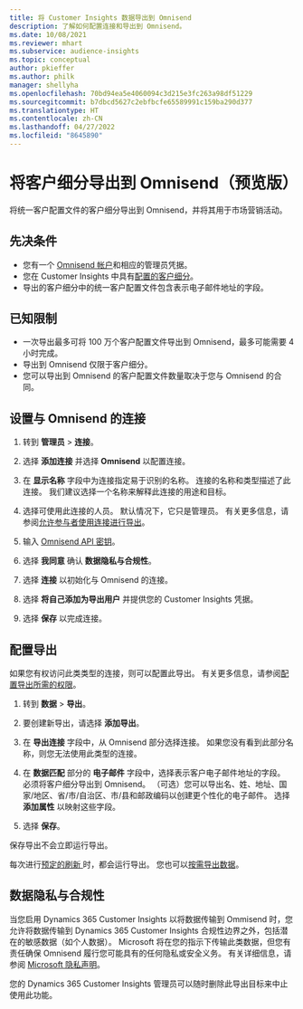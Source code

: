 ```yaml
---
title: 将 Customer Insights 数据导出到 Omnisend
description: 了解如何配置连接和导出到 Omnisend。
ms.date: 10/08/2021
ms.reviewer: mhart
ms.subservice: audience-insights
ms.topic: conceptual
author: pkieffer
ms.author: philk
manager: shellyha
ms.openlocfilehash: 70bd94ea5e4060094c3d215e3fc263a98df51229
ms.sourcegitcommit: b7dbcd5627c2ebfbcfe65589991c159ba290d377
ms.translationtype: HT
ms.contentlocale: zh-CN
ms.lasthandoff: 04/27/2022
ms.locfileid: "8645890"
---
```

# <a name="export-segments-to-omnisend-preview"></a>将客户细分导出到 Omnisend（预览版）

将统一客户配置文件的客户细分导出到 Omnisend，并将其用于市场营销活动。

## <a name="prerequisites"></a>先决条件

-   您有一个 [Omnisend 帐户](https://www.omnisend.com/)和相应的管理员凭据。
-   您在 Customer Insights 中具有[配置的客户细分](segments.md)。
-   导出的客户细分中的统一客户配置文件包含表示电子邮件地址的字段。

## <a name="known-limitations"></a>已知限制

- 一次导出最多可将 100 万个客户配置文件导出到 Omnisend，最多可能需要 4 小时完成。
- 导出到 Omnisend 仅限于客户细分。
- 您可以导出到 Omnisend 的客户配置文件数量取决于您与 Omnisend 的合同。

## <a name="set-up-connection-to-omnisend"></a>设置与 Omnisend 的连接

1. 转到 **管理员** > **连接**。

1. 选择 **添加连接** 并选择 **Omnisend** 以配置连接。

1. 在 **显示名称** 字段中为连接指定易于识别的名称。 连接的名称和类型描述了此连接。 我们建议选择一个名称来解释此连接的用途和目标。

1. 选择可使用此连接的人员。 默认情况下，它只是管理员。 有关更多信息，请参阅[允许参与者使用连接进行导出](connections.md#allow-contributors-to-use-a-connection-for-exports)。

1. 输入 [Omnisend API 密钥](https://support.omnisend.com/en/articles/1061890-generating-api-key)。

1. 选择 **我同意** 确认 **数据隐私与合规性**。

1. 选择 **连接** 以初始化与 Omnisend 的连接。

1. 选择 **将自己添加为导出用户** 并提供您的 Customer Insights 凭据。

1. 选择 **保存** 以完成连接。

## <a name="configure-an-export"></a>配置导出

如果您有权访问此类类型的连接，则可以配置此导出。 有关更多信息，请参阅[配置导出所需的权限](export-destinations.md#set-up-a-new-export)。

1. 转到 **数据** > **导出**。

1. 要创建新导出，请选择 **添加导出**。

1. 在 **导出连接** 字段中，从 Omnisend 部分选择连接。 如果您没有看到此部分名称，则您无法使用此类型的连接。

1. 在 **数据匹配** 部分的 **电子邮件** 字段中，选择表示客户电子邮件地址的字段。 必须将客户细分导出到 Omnisend。 （可选）您可以导出名、姓、地址、国家/地区、省/市/自治区、市/县和邮政编码以创建更个性化的电子邮件。 选择 **添加属性** 以映射这些字段。

1. 选择 **保存**。

保存导出不会立即运行导出。

每次进行[预定的刷新 ](system.md#schedule-tab)时，都会运行导出。 您也可以[按需导出数据](export-destinations.md#run-exports-on-demand)。 


## <a name="data-privacy-and-compliance"></a>数据隐私与合规性

当您启用 Dynamics 365 Customer Insights 以将数据传输到 Ommisend 时，您允许将数据传输到 Dynamics 365 Customer Insights 合规性边界之外，包括潜在的敏感数据（如个人数据）。 Microsoft 将在您的指示下传输此类数据，但您有责任确保 Omnisend 履行您可能具有的任何隐私或安全义务。 有关详细信息，请参阅 [Microsoft 隐私声明](https://go.microsoft.com/fwlink/?linkid=396732)。

您的 Dynamics 365 Customer Insights 管理员可以随时删除此导出目标来中止使用此功能。
